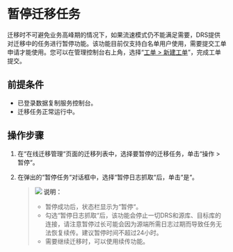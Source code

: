 # 暂停迁移任务<a name="drs_03_0109"></a>

迁移时不可避免业务高峰期的情况下，如果流速模式仍不能满足需要，DRS提供对迁移中的任务进行暂停功能。该功能目前仅支持白名单用户使用，需要提交工单申请才能使用。您可以在管理控制台右上角，选择“[工单 \> 新建工单](https://console.huaweicloud.com/ticket/?region=cn-east-3#/ticketindex/createIndex)”，完成工单提交。

## 前提条件<a name="section16256919193311"></a>

-   已登录数据复制服务控制台。
-   迁移任务正常运行中。

## 操作步骤<a name="section71383455212"></a>

1.  在“在线迁移管理“页面的迁移列表中，选择要暂停的迁移任务，单击“操作  \>  暂停“。
2.  在弹出的“暂停任务“对话框中，选择“暂停日志抓取“后，单击“是“。

    >![](public_sys-resources/icon-note.gif) **说明：**   
    >-   暂停成功后，状态栏显示为“暂停“。  
    >-   勾选“暂停日志抓取“后，该功能会停止一切DRS和源库、目标库的连接，请注意暂停过长可能会因为源端所需日志过期而导致任务无法恢复续传。建议暂停时间不超过24小时。  
    >-   需要继续迁移时，可以使用续传功能。  


